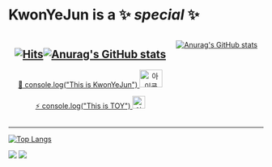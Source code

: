  <!-- [![이미지](logo.gif)](https://mymain-e6d56.web.app/) |[![아이콘](key.ico)](http://monkeyhappy.kro.kr/)
 --- | ---
console.log("This is KwonYeJun")  |  console.log("This is TOY") -->
# KwonYeJun is a ✨ _special_ ✨ 

<div style="display: flex; justify-content: center;">
  <div style="text-align: center; margin-right: 20px;">

## [![Hits](https://hits.seeyoufarm.com/api/count/incr/badge.svg?url=https%3A%2F%2Fgithub.com%2FKwonYeJun&count_bg=%234295B1&title_bg=%2332E29F&icon=&icon_color=%23E7E7E7&title=hits&edge_flat=false)](https://hits.seeyoufarm.com)[![Anurag's GitHub stats](https://github-readme-stats.vercel.app/api?username=KwonYeJun&show_icons=true&theme=radical)](https://github.com/KwonYeJun/github-readme-stats)

<!-- [![Solved.ac프로필](http://mazassumnida.wtf/api/mini/generate_badge?boj=KwonYeJun)](https://solved.ac/KwonYeJun) -->


 <a href="https://mymain-e6d56.web.app/"> 👋 console.log("This is KwonYeJun") <img src="logo.ico" alt="아이콘" style="width:45px; height:35px;"></a>  

  <a href="http://monkeyhappy.kro.kr/">⚡ console.log("This is TOY") <img src="key.ico" alt="아이콘" style="width:25px; height:25px;"></a>
  

  </div>
  <div style="text-align: center;">





[![Anurag's GitHub stats](https://github-readme-stats.vercel.app/api?username=KwonYeJun&show_icons=true&theme=radical)](https://github.com/KwonYeJun/github-readme-stats)


  </div>
</div>


<!-- <div>

[![Hits](https://hits.seeyoufarm.com/api/count/incr/badge.svg?url=https%3A%2F%2Fgithub.com%2FKwonYeJun&count_bg=%234295B1&title_bg=%2332E29F&icon=&icon_color=%23E7E7E7&title=hits&edge_flat=false)](https://hits.seeyoufarm.com)[![Solved.ac프로필](http://mazassumnida.wtf/api/mini/generate_badge?boj=KwonYeJun)](https://solved.ac/KwonYeJun)

 <a href="https://mymain-e6d56.web.app/"> 👋 console.log("This is KwonYeJun") <img src="logo.ico" alt="아이콘" style="width:45px; height:35px;"></a>  
 <br>
 <a href="http://monkeyhappy.kro.kr/">⚡ console.log("This is TOY") <img src="key.ico" alt="아이콘" style="width:25px; height:25px;"></a>

</div>

<div>

[![Anurag's GitHub stats](https://github-readme-stats.vercel.app/api?username=KwonYeJun&show_icons=true&theme=radical)](https://github.com/KwonYeJun/github-readme-stats)


</div> -->







  
----
<!-- [![Anurag's GitHub stats](https://github-readme-stats.vercel.app/api?username=KwonYeJun&show_icons=true&theme=radical)](https://github.com/KwonYeJun/github-readme-stats) -->

[![Top Langs](https://github-readme-stats.vercel.app/api/top-langs/?username=KwonYeJun&layout=compact&theme=radical)](https://github.com/KwonYeJun/github-readme-stats)

<img src="https://img.shields.io/badge/Firebase-FFCA28?style=flat-square&logo=firebase&logoColor=white"/>
<img src="https://img.shields.io/badge/React-00F4F3?style=flat-square&logo=react&logoColor=white"/>


<!--
**KwonYeJun/KwonYeJun** is a ✨ _special_ ✨ repository because its `README.md` (this file) appears on your GitHub profile.

Here are some ideas to get you started:

- 🔭 I’m currently working on ...
- 🌱 I’m currently learning ...
- 👯 I’m looking to collaborate on ...
- 🤔 I’m looking for help with ...
- 💬 Ask me about ...
- 📫 How to reach me: ...
- 😄 Pronouns: ...
- ⚡ Fun fact: ...
-->
